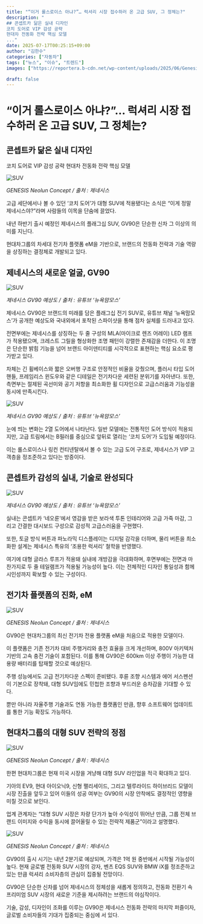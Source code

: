 ```yaml
---
title: "“이거 롤스로이스 아냐?”… 럭셔리 시장 접수하러 온 고급 SUV, 그 정체는?"
description: "
## 콘셉트카 닮은 실내 디자인
코치 도어로 VIP 감성 공략
현대차 전동화 전략 핵심 모델
..."
date: 2025-07-17T00:25:15+09:00
author: "김한수"
categories: ["자동차"]
tags: ["뉴스", "이슈", "트렌드"]
images: ["https://reportera.b-cdn.net/wp-content/uploads/2025/06/Genesis-GV90-expected-image-released-1024x576.jpg"]

draft: false
---
```


# “이거 롤스로이스 아냐?”… 럭셔리 시장 접수하러 온 고급 SUV, 그 정체는?


## 콘셉트카 닮은 실내 디자인
코치 도어로 VIP 감성 공략
현대차 전동화 전략 핵심 모델


![SUV](https://reportera.b-cdn.net/wp-content/uploads/2025/06/Genesis-GV90-expected-image-released-1024x576.jpg)

*GENESIS Neolun Concept / 출처 : 제네시스*

고급 세단에서나 볼 수 있던 ‘코치 도어’가 대형 SUV에 적용됐다는 소식은 “이게 정말 제네시스야?”라며 사람들의 이목을 단숨에 끌었다.

내년 하반기 출시 예정인 제네시스의 플래그십 SUV, GV90은 단순한 신차 그 이상의 의미를 지닌다.

현대차그룹의 차세대 전기차 플랫폼 eM을 기반으로, 브랜드의 전동화 전략과 기술 역량을 상징하는 결정체로 개발되고 있다.


## 제네시스의 새로운 얼굴, GV90


![SUV](https://reportera.b-cdn.net/wp-content/uploads/2025/06/Genesis-GV90-expected-image-released-1-1024x576.jpg)

*제네시스 GV90 예상도 / 출처 : 유튜브 ‘뉴욕맘모스’*

제네시스 GV90은 브랜드의 미래를 담은 플래그십 전기 SUV로, 유튜브 채널 ‘뉴욕맘모스’가 공개한 예상도와 국내외에서 포착된 스파이샷을 통해 점차 실체를 드러내고 있다.

전면부에는 제네시스를 상징하는 두 줄 구성의 MLA(마이크로 렌즈 어레이) LED 램프가 적용됐으며, 크레스트 그릴을 형상화한 조명 패턴이 강렬한 존재감을 더한다. 이 조명은 단순한 밝힘 기능을 넘어 브랜드 아이덴티티를 시각적으로 표현하는 핵심 요소로 평가받고 있다.

차체는 긴 휠베이스와 짧은 오버행 구조로 안정적인 비율을 갖췄으며, 플러시 타입 도어 핸들, 프레임리스 윈도우와 같은 디테일은 전기차다운 세련된 분위기를 자아낸다. 또한, 측면부는 절제된 곡선미와 공기 저항을 최소화한 휠 디자인으로 고급스러움과 기능성을 동시에 만족시킨다.

![SUV](https://reportera.b-cdn.net/wp-content/uploads/2025/06/Genesis-GV90-expected-image-released-2-1024x576.jpg)

*제네시스 GV90 예상도 / 출처 : 유튜브 ‘뉴욕맘모스’*

눈에 띄는 변화는 2열 도어에서 나타난다. 일반 모델에는 전통적인 도어 방식이 적용되지만, 고급 트림에서는 B필러를 중심으로 앞뒤로 열리는 ‘코치 도어’가 도입될 예정이다.

이는 롤스로이스나 링컨 컨티넨탈에서 볼 수 있는 고급 도어 구조로, 제네시스가 VIP 고객층을 정조준하고 있다는 방증이다.


## 콘셉트카 감성의 실내, 기술로 완성되다


![SUV](https://reportera.b-cdn.net/wp-content/uploads/2025/06/Genesis-GV90-expected-image-released-3-1024x576.jpg)

*제네시스 GV90 예상도 / 출처 : 유튜브 ‘뉴욕맘모스’*

실내는 콘셉트카 ‘네오룬’에서 영감을 받은 보라색 투톤 인테리어와 고급 가죽 마감, 그리고 간결한 대시보드 구성으로 감성적 고급스러움을 구현했다.

또한, 토글 방식 버튼과 파노라믹 디스플레이는 디지털 감각을 더하며, 물리 버튼을 최소화한 설계는 제네시스 특유의 ‘조용한 럭셔리’ 철학을 반영했다.

여기에 대형 글라스 루프가 적용돼 실내에 개방감을 극대화하며, 후면부에는 전면과 마찬가지로 두 줄 테일램프가 적용될 가능성이 높다. 이는 전체적인 디자인 통일성과 함께 시인성까지 확보할 수 있는 구성이다.


## 전기차 플랫폼의 진화, eM


![SUV](https://reportera.b-cdn.net/wp-content/uploads/2025/06/Genesis-GV90-expected-image-released-4-1024x576.jpg)

*GENESIS Neolun Concept / 출처 : 제네시스*

GV90은 현대차그룹의 최신 전기차 전용 플랫폼 eM을 처음으로 적용한 모델이다.

이 플랫폼은 기존 전기차 대비 주행거리와 충전 효율을 크게 개선하며, 800V 아키텍처 기반의 고속 충전 기술이 포함된다. 이를 통해 GV90은 600km 이상 주행이 가능한 대용량 배터리를 탑재할 것으로 예상된다.

주행 성능에서도 고급 전기차다운 스펙이 준비됐다. 후륜 조향 시스템과 에어 서스펜션이 기본으로 장착돼, 대형 SUV임에도 민첩한 조향과 부드러운 승차감을 기대할 수 있다.

뿐만 아니라 자율주행 기술과도 연동 가능한 플랫폼인 만큼, 향후 소프트웨어 업데이트를 통한 기능 확장도 가능하다.


## 현대차그룹의 대형 SUV 전략의 정점


![SUV](https://reportera.b-cdn.net/wp-content/uploads/2025/06/Genesis-GV90-expected-image-released-5-1024x576.jpg)

*GENESIS Neolun Concept / 출처 : 제네시스*

한편 현대차그룹은 현재 미국 시장을 겨냥해 대형 SUV 라인업을 적극 확대하고 있다.

기아의 EV9, 현대 아이오닉9, 신형 팰리세이드, 그리고 텔루라이드 하이브리드 모델이 시장 진출을 앞두고 있어 이들의 성공 여부는 GV90의 시장 안착에도 결정적인 영향을 미칠 것으로 보인다.

업계 관계자는 “대형 SUV 시장은 차량 단가가 높아 수익성이 뛰어난 만큼, 그룹 전체 브랜드 이미지와 수익을 동시에 끌어올릴 수 있는 전략적 제품군”이라고 설명했다.

![SUV](https://reportera.b-cdn.net/wp-content/uploads/2025/06/Genesis-GV90-expected-image-released-6-1024x576.jpg)

*GENESIS Neolun Concept / 출처 : 제네시스*

GV90의 출시 시기는 내년 2분기로 예상되며, 가격은 1억 원 중반에서 시작될 가능성이 높다. 현재 글로벌 전동화 SUV 시장의 강자, 벤츠 EQS SUV와 BMW iX를 정조준하고 있는 만큼 럭셔리 소비자층의 관심이 집중될 전망이다.

GV90은 단순한 신차를 넘어 제네시스의 정체성을 새롭게 정의하고, 전동화 전환기 속 프리미엄 SUV 시장의 새로운 기준을 제시하려는 브랜드의 야심작이다.

기술, 감성, 디자인이 조화를 이루는 GV90은 제네시스 전동화 전략의 마지막 퍼즐이자, 글로벌 소비자들의 기대가 집중되는 중심에 서 있다.
